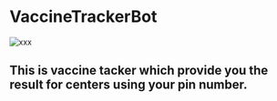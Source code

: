 # VaccineTrackerBot
![xxx](https://user-images.githubusercontent.com/72473589/124374409-9c576b00-dcb8-11eb-9a7d-97d503bf51ac.jpg)

## This is vaccine tacker which provide you the result for centers using your pin number.
